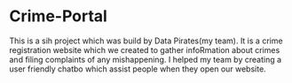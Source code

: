 # Crime-Portal
This is a sih project which was build by Data Pirates(my team). It is a crime registration website which we created to gather infoRmation about crimes and filing complaints
of any mishappening. I helped my team by creating a user friendly chatbo which assist people when they open our website.
